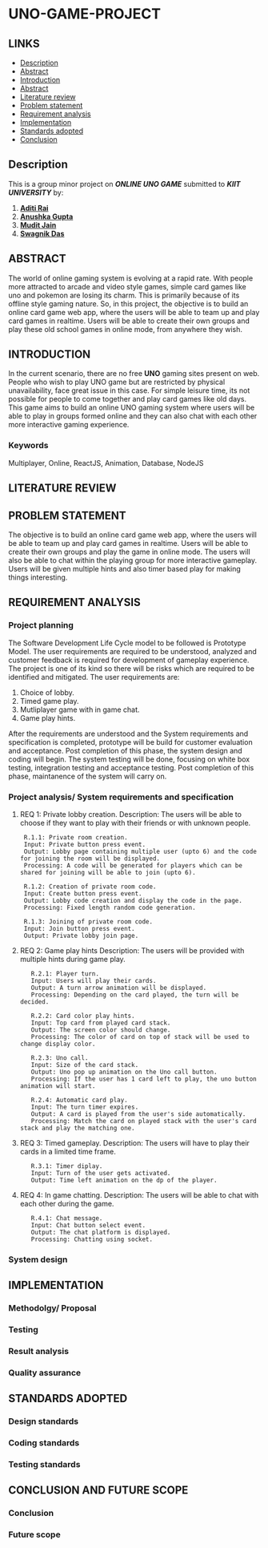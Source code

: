 # UNO-GAME-PROJECT

## LINKS
- [Description](#Description)
- [Abstract](#ABSTRACT)
- [Introduction](#INTRODUCTION)
- [Abstract](#ABSTRACT)
- [Literature review](#LITERATURE-REVIEW)
- [Problem statement](#PROBLEM-STATEMENT)
- [Requirement analysis](#REQUIREMENT-ANALYSIS)
- [Implementation](#IMPLEMENTATION)
- [Standards adopted](#STANDARDS-ADOPTED)
- [Conclusion](#CONCLUSION-AND-FUTURE-SCOPE)

## Description

This is a group minor project on ***ONLINE UNO GAME*** submitted to ***KIIT UNIVERSITY*** by:

1. [**Aditi Rai**](https://github.com/aditirai2306)
2. [**Anushka Gupta**](https://github.com/anushkagupta1027)
3. [**Mudit Jain**](https://github.com/mudit-jain01)
4. [**Swagnik Das**](https://github.com/swagthehooman)

## ABSTRACT
The world of online gaming system is evolving at a rapid rate. With people more attracted to arcade and video style games, simple card games like uno and pokemon are losing its charm. This is primarily because of its offline style gaming nature. So, in this project, the objective is to build an online card game web app, where the users will be able to team up and play card games in realtime. Users will be able to create their own groups and play these old school games in online mode, from anywhere they wish.

## INTRODUCTION
In the current scenario, there are no free **UNO** gaming sites present on web. People who wish to play UNO game but are restricted by physical unavailability, face great issue in this case. For simple leisure time, its not possible for people to come together and play card games like old days. This game aims to build an online UNO gaming system where users will be able to play in groups formed online and they can also chat with each other more interactive gaming experience. 

### Keywords
Multiplayer, Online, ReactJS, Animation, Database, NodeJS


## LITERATURE REVIEW

## PROBLEM STATEMENT
The objective is to build an online card game web app, where the users will be able to team up and play card games in realtime. Users will be able to create their own groups and play the game in online mode. The users will also be able to chat within the playing group for more interactive gameplay. Users will be given multiple hints and also timer based play for making things interesting.

## REQUIREMENT ANALYSIS

### Project planning

The Software Development Life Cycle model to be followed is Prototype Model. The user requirements are required to be understood, analyzed and customer feedback is required for development of gameplay experience. The project is one of its kind so there will be risks which are required to be identified and mitigated. The user requirements are:
1. Choice of lobby.
2. Timed game play.
3. Mutliplayer game with in game chat.
4. Game play hints.

After the requirements are understood and the System requirements and specification is completed, prototype will be build for customer evaluation and acceptance. Post completion of this phase, the system design and coding will begin. The system testing will be done, focusing on white box testing, integration testing and acceptance testing. Post completion of this phase, maintanence of the system will carry on.

### Project analysis/ System requirements and specification

1. REQ 1: Private lobby creation.
      Description: The users will be able to choose if they want to play with their friends or with unknown people.
        
        R.1.1: Private room creation.
        Input: Private button press event.
        Output: Lobby page containing multiple user (upto 6) and the code for joining the room will be displayed.
        Processing: A code will be generated for players which can be shared for joining will be able to join (upto 6).
        
        R.1.2: Creation of private room code.
        Input: Create button press event.
        Output: Lobby code creation and display the code in the page.
        Processing: Fixed length random code generation.
        
        R.1.3: Joining of private room code.
        Input: Join button press event.
        Output: Private lobby join page.
        
2. REQ 2: Game play hints
       Description: The users will be provided with multiple hints during game play.
       
          R.2.1: Player turn.
          Input: Users will play their cards.
          Output: A turn arrow animation will be displayed.
          Processing: Depending on the card played, the turn will be decided.
          
          R.2.2: Card color play hints.
          Input: Top card from played card stack.
          Output: The screen color should change.
          Processing: The color of card on top of stack will be used to change display color.
          
          R.2.3: Uno call.
          Input: Size of the card stack.
          Output: Uno pop up animation on the Uno call button.
          Processing: If the user has 1 card left to play, the uno button animation will start.
          
          R.2.4: Automatic card play.
          Input: The turn timer expires.
          Output: A card is played from the user's side automatically.
          Processing: Match the card on played stack with the user's card stack and play the matching one. 
          
3. REQ 3: Timed gameplay.
       Description: The users will have to play their cards in a limited time frame.
       
          R.3.1: Timer diplay.
          Input: Turn of the user gets activated.
          Output: Time left animation on the dp of the player.
          
4. REQ 4: In game chatting.
       Description: The users will be able to chat with each other during the game.
       
          R.4.1: Chat message.
          Input: Chat button select event.
          Output: The chat platform is displayed.
          Processing: Chatting using socket.

### System design

## IMPLEMENTATION

### Methodolgy/ Proposal
### Testing
### Result analysis
### Quality assurance

## STANDARDS ADOPTED

### Design standards
### Coding standards
### Testing standards


## CONCLUSION AND FUTURE SCOPE

### Conclusion
### Future scope
